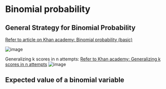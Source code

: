 # Binomial probability

## General Strategy for Binomial Probability
[Refer to article on Khan academy: Binomial probability (basic)](https://www.khanacademy.org/math/ap-statistics/random-variables-ap/modal/a/binomial-probability-basic)

![image](https://user-images.githubusercontent.com/14041622/44393391-1c4fb380-a567-11e8-8cf6-070f077c8473.png)

Generalizing k scores in n attempts:
[Refer to Khan academy: Generalizing k scores in n attempts](https://www.khanacademy.org/math/ap-statistics/random-variables-ap/modal/v/generalizing-k-scores-in-n-attempts)
![image](https://user-images.githubusercontent.com/14041622/44392555-1062f200-a565-11e8-854d-c331560dd408.png)


## Expected value of a binomial variable
